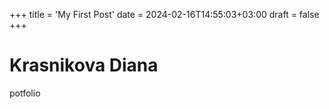 +++
title = 'My First Post'
date = 2024-02-16T14:55:03+03:00
draft = false
+++

# Krasnikova Diana

potfolio

